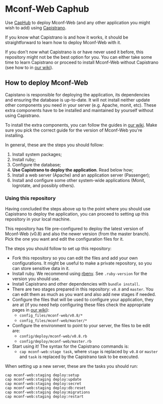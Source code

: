 Mconf-Web Caphub
================

Use [CapHub](https://github.com/railsware/caphub) to deploy Mconf-Web (and any other application you might wish to add) using [Capistrano](https://github.com/capistrano/capistrano).

If you know what Capistrano is and how it works, it should be straightforward to learn how to deploy Mconf-Web with it.

If you don't now what Capistrano is or have never used it before, this repository might not be the best option for you.
You can either take some time to learn Capistrano or proceed to install Mconf-Web without Capistrano (see how to in [our wiki](https://github.com/mconf/mconf-web/wiki)).

How to deploy Mconf-Web
-----------------------

Capistano is responsible for deploying the application, its dependencies and ensuring the database is up-to-date. It will not
install neither update other components you need in your server (e.g. Apache, monit, etc). These extra components have to
be installed and maintained by yourself without using Capistrano.

To install the extra components, you can follow the guides in [our wiki](https://github.com/mconf/mconf-web/wiki). Make sure you
pick the correct guide for the version of Mconf-Web you're installing.

In general, these are the steps you should follow:

1. Install system packages;
2. Install ruby;
3. Configure the database;
4. **Use Capistrano to deploy the application**. Read below how;
5. Install a web server (Apache) and an application server (Passenger);
6. Install and configure some other system-wide applications (Monit, logrotate, and possibly others).


### Using this repository

Having concluded the steps above up to the point where you should use Capistrano to deploy the application,
you can proceed to setting up this repository in your local machine.

This repository has file pre-configured to deploy the latest version of Mconf-Web (v0.8) and also the newer
version (from the master branch). Pick the one you want and edit the configuration files for it.

The steps you should follow to set up this repository:

* Fork this repository so you can edit the files and add your own configurations. It might be useful to make a private repository, so you can store sensitive data in it.
* Install ruby. We recommend using [rbenv](https://github.com/sstephenson/rbenv). See `.ruby-version` for the version you should use.
* Install Capistrano and other dependencies with `bundle install`.
* There are two stages prepared in this repository: `v0.8` and `master`. You can edit them as much as you want and also add new stages if needed.
* Configure the files that will be used to configure your application, they are at (if you need help configuring these files check the appropriate pages in [our wiki](https://github.com/mconf/mconf-web/wiki)):
  * `config_files/mconf-web/v0.8/*`
  * `config_files/mconf-web/master/*`
* Configure the environment to point to your server, the files to be edit are:
  * `config/deploy/mconf-web/v0.8.rb`
  * `config/deploy/mconf-web/master.rb`
* Start using it! The syntax for the Capistrano commands is:
  * `cap mconf-web:stage task`, where `stage` is replaced by `v0.8` or `master` and `task` is replaced by the Capistrano task to be executed.

When setting up a new server, these are the tasks you should run:

    cap mconf-web:staging deploy:setup
    cap mconf-web:staging deploy:update
    cap mconf-web:staging deploy:secret
    cap mconf-web:staging deploy:db:reset
    cap mconf-web:staging deploy:migrations
    cap mconf-web:staging deploy:restart
